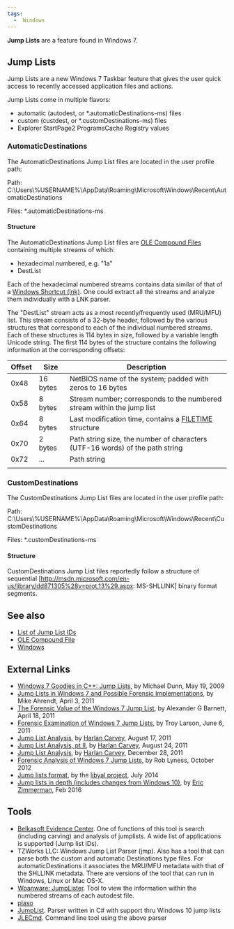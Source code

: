 ```yaml
---
tags:
  -  Windows
---
```

**Jump Lists** are a feature found in Windows 7.

## Jump Lists

Jump Lists are a new Windows 7 Taskbar feature that gives the user quick
access to recently accessed application files and actions.

Jump Lists come in multiple flavors:

- automatic (autodest, or \*.automaticDestinations-ms) files
- custom (custdest, or \*.customDestinations-ms) files
- Explorer StartPage2 ProgramsCache Registry values

### AutomaticDestinations

The AutomaticDestinations Jump List files are located in the user
profile path:

Path:
C:\Users\\%USERNAME%\AppData\Roaming\Microsoft\Windows\Recent\AutomaticDestinations

Files: \*.automaticDestinations-ms

#### Structure

The AutomaticDestinations Jump List files are [OLE Compound
Files](ole_compound_file.md) containing multiple streams of
which:

- hexadecimal numbered, e.g. "1a"
- DestList

Each of the hexadecimal numbered streams contains data similar of that
of a [Windows Shortcut (lnk)](lnk.md). One could extract all the
streams and analyze them individually with a LNK parser.

The "DestList" stream acts as a most recently/frequently used (MRU/MFU)
list. This stream consists of a 32-byte header, followed by the various
structures that correspond to each of the individual numbered streams.
Each of these structures is 114 bytes in size, followed by a variable
length Unicode string. The first 114 bytes of the structure contains the
following information at the corresponding offsets:

| Offset | Size     | Description                                                                                                     |
|--------|----------|-----------------------------------------------------------------------------------------------------------------|
| 0x48   | 16 bytes | NetBIOS name of the system; padded with zeros to 16 bytes                                                       |
| 0x58   | 8 bytes  | Stream number; corresponds to the numbered stream within the jump list                                          |
| 0x64   | 8 bytes  | Last modification time, contains a [FILETIME](http://msdn2.microsoft.com/en-us/library/ms724284.aspx) structure |
| 0x70   | 2 bytes  | Path string size, the number of characters (UTF-16 words) of the path string                                    |
| 0x72   | ...      | Path string                                                                                                     |
|        |          |                                                                                                                 |

### CustomDestinations

The CustomDestinations Jump List files are located in the user profile
path:

Path:
C:\Users\\%USERNAME%\AppData\Roaming\Microsoft\Windows\Recent\CustomDestinations

Files: \*.customDestinations-ms

#### Structure

CustomDestinations Jump List files reportedly follow a structure of
sequential
\[<http://msdn.microsoft.com/en-us/library/dd871305%28v=prot.13%29.aspx>:
MS-SHLLINK\] binary format segments.

## See also

- [List of Jump List IDs](list_of_jump_list_ids.md)
- [OLE Compound File](ole_compound_file.md)
- [Windows](windows.md)

## External Links

- [Windows 7 Goodies in C++: Jump Lists](http://www.codeproject.com/Articles/36561/Windows-7-Goodies-in-C-Jump-Lists),
  by Michael Dunn, May 19, 2009
- [Jump Lists in Windows 7 and Possible Forensic Implementations](http://mikeahrendt.blogspot.ch/2011/04/jump-lists-in-windows-7-and-possible.html),
  by Mike Ahrendt, April 3, 2011
- [The Forensic Value of the Windows 7 Jump List](http://www.alexbarnett.com/jumplistforensics.pdf),
  by Alexander G Barnett, April 18, 2011
- [Forensic Examination of Windows 7 Jump Lists](http://www.slideshare.net/ctin/windows-7-forensics-jump-listsrv3public),
  by Troy Larson, June 6, 2011
- [Jump List Analysis](http://windowsir.blogspot.ch/2011/08/jump-list-analysis.html),
  by [Harlan Carvey](harlan_carvey.md), August 17, 2011
- [Jump List Analysis, pt II](http://windowsir.blogspot.ch/2011/08/jump-list-analysis-pt-ii.html),
  by [Harlan Carvey](harlan_carvey.md), August 24, 2011
- [Jump List Analysis](http://windowsir.blogspot.ch/2011/12/jump-list-analysis.html),
  by [Harlan Carvey](harlan_carvey.md), December 28, 2011
- [Forensic Analysis of Windows 7 Jump Lists](https://www.forensicfocus.com/articles/forensic-analysis-of-windows-7-jump-lists/),
  by Rob Lyness, October 2012
- [Jump lists format](https://github.com/libyal/dtformats/blob/main/documentation/Jump%20lists%20format.asciidoc),
  by the [libyal project](libyal.md), July 2014
- [Jump lists in depth (includes changes from Windows 10)](http://binaryforay.blogspot.com/2016/02/jump-lists-in-depth-understand-format.html),
  by [Eric Zimmerman](eric_zimmerman.md), Feb 2016

## Tools

- [Belkasoft Evidence Center](belkasoft_evidence_center.md). One
  of functions of this tool is search (including carving) and analysis
  of jumplists. A wide list of applications is supported (Jump list
  IDs).
- TZWorks LLC: Windows Jump List Parser (jmp). Also has a
  tool that can parse both the custom and automatic Destinations type
  files. For automaticDestinations it associates the MRU/MFU metadata
  with that of the SHLLINK metadata. There are versions of the tool that
  can run in Windows, Linux or Mac OS-X.
- [Woanware: JumpLister](http://www.woanware.co.uk/?p=265). Tool to view
  the information within the numbered streams of each autodest file.
- [plaso](plaso.md)
- [JumpList](https://github.com/EricZimmerman/JumpList). Parser written
  in C# with support thru Windows 10 jump lists
- [JLECmd](https://github.com/EricZimmerman/JLECmd). Command line tool
  using the above parser

